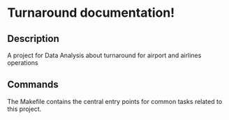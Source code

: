 # Turnaround documentation!

## Description

A project for Data Analysis about turnaround for airport and airlines operations

## Commands

The Makefile contains the central entry points for common tasks related to this project.

